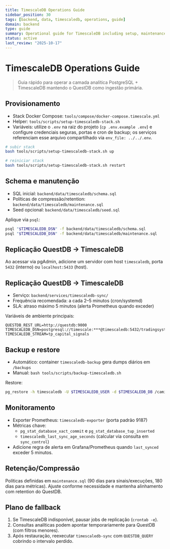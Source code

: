 ```yaml
---
title: TimescaleDB Operations Guide
sidebar_position: 30
tags: [backend, data, timescaledb, operations, guide]
domain: backend
type: guide
summary: Operational guide for TimescaleDB including setup, maintenance, and troubleshooting
status: active
last_review: "2025-10-17"
---
```


# TimescaleDB Operations Guide

> Guia rápido para operar a camada analítica PostgreSQL + TimescaleDB mantendo o QuestDB como ingestão primária.

## Provisionamento
- Stack Docker Compose: `tools/compose/docker-compose.timescale.yml`
- Helper: `tools/scripts/setup-timescaledb-stack.sh`
- Variáveis: utilize o `.env` na raiz do projeto (`cp .env.example .env`) e configure credenciais seguras, portas e cron de backup; os serviços referenciam esse arquivo compartilhado via `env_file: ../../.env`.

```bash
# subir stack
bash tools/scripts/setup-timescaledb-stack.sh up

# reiniciar stack
bash tools/scripts/setup-timescaledb-stack.sh restart
```

## Schema e manutenção
- SQL inicial: `backend/data/timescaledb/schema.sql`
- Políticas de compressão/retention: `backend/data/timescaledb/maintenance.sql`
- Seed opcional: `backend/data/timescaledb/seed.sql`

Aplique via `psql`:

```bash
psql "$TIMESCALEDB_DSN" -f backend/data/timescaledb/schema.sql
psql "$TIMESCALEDB_DSN" -f backend/data/timescaledb/maintenance.sql
```

## Replicação QuestDB → TimescaleDB

Ao acessar via pgAdmin, adicione um servidor com host `timescaledb`, porta `5432` (interno) ou `localhost:5433` (host).

## Replicação QuestDB → TimescaleDB
- Serviço: `backend/services/timescaledb-sync/`
- Frequência recomendada: a cada 2–5 minutos (cron/systemd)
- SLA: atraso máximo 5 minutos (alerta Prometheus quando exceder)

Variáveis de ambiente principais:

```env
QUESTDB_REST_URL=http://questdb:9000
TIMESCALEDB_DSN=postgresql://timescale:***@timescaledb:5432/tradingsystem
TIMESCALEDB_STREAM=tp_capital_signals
```

## Backup e restore
- Automático: container `timescaledb-backup` gera dumps diários em `/backups`
- Manual: `bash tools/scripts/backup-timescaledb.sh`

Restore:

```bash
pg_restore -h timescaledb -U $TIMESCALEDB_USER -d $TIMESCALEDB_DB /caminho/backup.dump
```

## Monitoramento
- Exporter Prometheus: `timescaledb-exporter` (porta padrão 9187)
- Métricas chave:
  - `pg_stat_database_xact_commit` e `pg_stat_database_tup_inserted`
  - `timescaledb_last_sync_age_seconds` (calcular via consulta em `sync_control`)
- Adicione regra de alerta em Grafana/Prometheus quando `last_synced` exceder 5 minutos.

## Retenção/Compressão
Políticas definidas em `maintenance.sql` (90 dias para sinais/execuções, 180 dias para métricas). Ajuste conforme necessidade e mantenha alinhamento com retention do QuestDB.

## Plano de fallback
1. Se TimescaleDB indisponível, pausar jobs de replicação (`crontab -e`).
2. Consultas analíticas podem apontar temporariamente para QuestDB (com filtros menores).
3. Após restauração, reexecutar `timescaledb-sync` com `QUESTDB_QUERY` cobrindo o intervalo perdido.
